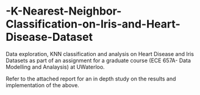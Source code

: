 # -K-Nearest-Neighbor-Classification-on-Iris-and-Heart-Disease-Dataset

Data exploration, KNN classification and analysis on Heart Disease and Iris Datasets as part of an assignment for a graduate course (ECE 657A- Data Modelling and Analaysis) at UWaterloo.

Refer to the attached report for an in depth study on the results and implementation of the above.
